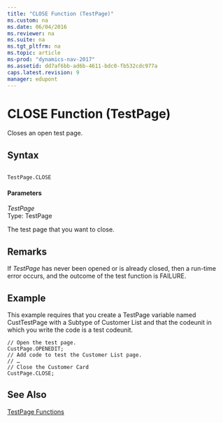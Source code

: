 ```yaml
---
title: "CLOSE Function (TestPage)"
ms.custom: na
ms.date: 06/04/2016
ms.reviewer: na
ms.suite: na
ms.tgt_pltfrm: na
ms.topic: article
ms-prod: "dynamics-nav-2017"
ms.assetid: dd7af6bb-ad6b-4611-bdc0-fb532cdc977a
caps.latest.revision: 9
manager: edupont
---
```

# CLOSE Function (TestPage)
Closes an open test page.  
  
## Syntax  
  
```  
  
TestPage.CLOSE  
```  
  
#### Parameters  
 *TestPage*  
 Type: TestPage  
  
 The test page that you want to close.  
  
## Remarks  
 If *TestPage* has never been opened or is already closed, then a run-time error occurs, and the outcome of the test function is FAILURE.  
  
## Example  
 This example requires that you create a TestPage variable named CustTestPage with a Subtype of Customer List and that the codeunit in which you write the code is a test codeunit.  
  
```  
// Open the test page.  
CustPage.OPENEDIT;  
// Add code to test the Customer List page.  
// …  
// Close the Customer Card   
CustPage.CLOSE;  
```  
  
## See Also  
 [TestPage Functions](TestPage-Functions.md)